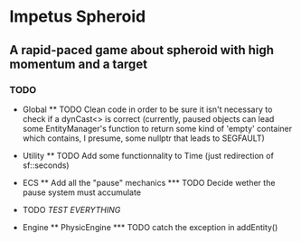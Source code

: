 # Impetus Spheroid
## A rapid-paced game about spheroid with high momentum and a target

### TODO

* Global
** TODO Clean code in order to be sure it isn't necessary to check if a dynCast<> is correct (currently, paused objects can lead some EntityManager's function to return some kind of 'empty' container which contains, I presume, some nullptr that leads to SEGFAULT)

* Utility
** TODO Add some functionnality to Time (just redirection of sf::seconds)

* ECS
** Add all the "pause" mechanics
*** TODO Decide wether the pause system must accumulate

* TODO *TEST EVERYTHING*

* Engine
** PhysicEngine
*** TODO catch the exception in addEntity()